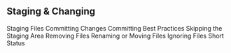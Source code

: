## Staging & Changing



Staging Files
Committing Changes
Committing Best Practices
Skipping the Staging Area
Removing Files
Renaming or Moving Files
Ignoring Files
Short Status

